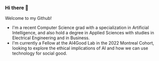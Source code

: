 ### Hi there 👋
Welcome to my Github!

- I'm a recent Computer Science grad with a specialization in Artificial Intelligence, and also hold a degree in Applied Sciences with studies in Electrical Engineering and in Business. 
- I'm currently a Fellow at the AI4Good Lab in the 2022 Montreal Cohort, looking to explore the ethical implications of AI and how we can use technology for social good. 

<!--
**ksek87/ksek87** is a ✨ _special_ ✨ repository because its `README.md` (this file) appears on your GitHub profile.

Here are some ideas to get you started:

- 🔭 I’m currently working on ...
- 🌱 I’m currently learning ...
- 👯 I’m looking to collaborate on ...
- 🤔 I’m looking for help with ...
- 💬 Ask me about ...
- 📫 How to reach me: ...
- 😄 Pronouns: ...
- ⚡ Fun fact: ...
-->
